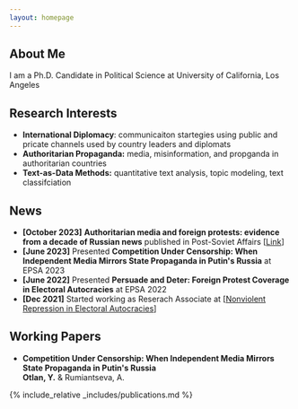 ```yaml
---
layout: homepage
---
```


## About Me

I am a Ph.D. Candidate in Political Science at University of California, Los Angeles

## Research Interests

- **International Diplomacy**: communicaiton startegies using public and pricate channels used by country leaders and diplomats
- **Authoritarian Propaganda:** media, misinformation, and propganda in authoritarian countries  
- **Text-as-Data Methods:** quantitative text analysis, topic modeling, text classifciation

## News
- **[October 2023]** **Authoritarian media and foreign protests: evidence from a decade of Russian news** published in Post-Soviet Affairs [[Link](https://www.tandfonline.com/doi/abs/10.1080/1060586X.2023.2264079)] 
- **[June 2023]** Presented **Competition Under Censorship: When Independent Media Mirrors State Propaganda in Putin's Russia** at EPSA 2023
- **[June 2022]** Presented **Persuade and Deter: Foreign Protest Coverage in Electoral
Autocracies** at EPSA 2022
- **[Dec 2021]** Started working as Reserach Associate at [[Nonviolent Repression in Electoral Autocracies](https://www.nonviolent-repression.co.uk/)]


## Working Papers

- **Competition Under Censorship: When Independent Media Mirrors State Propaganda in Putin's Russia** 
  <br>
  **Otlan, Y.** & Rumiantseva, A.
  <br>


{% include_relative _includes/publications.md %}

<!---{% include_relative _includes/services.md %}--->
